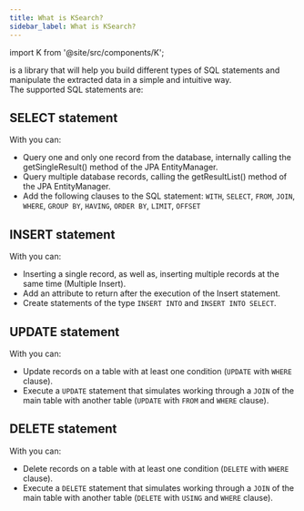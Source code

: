 ```yaml
---
title: What is KSearch?
sidebar_label: What is KSearch?
---
```


import K from '@site/src/components/K';

<K></K> is a library that will help you build different types of SQL statements and manipulate the extracted data in a simple and intuitive way.<br/>
The supported SQL statements are:

## SELECT statement

With <K></K> you can:

- Query one and only one record from the database, internally calling the getSingleResult() method of the JPA EntityManager.
- Query multiple database records, calling the getResultList() method of the JPA EntityManager.
- Add the following clauses to the SQL statement: `WITH`, `SELECT`, `FROM`, `JOIN`, `WHERE`, `GROUP BY`, `HAVING`, `ORDER BY`, `LIMIT`, `OFFSET`

## INSERT statement

With <K></K> you can:

- Inserting a single record, as well as, inserting multiple records at the same time (Multiple Insert).
- Add an attribute to return after the execution of the Insert statement.
- Create statements of the type `INSERT INTO` and `INSERT INTO SELECT`.

## UPDATE statement

With <K></K> you can:

- Update records on a table with at least one condition (`UPDATE` with `WHERE` clause).
- Execute a `UPDATE` statement that simulates working through a `JOIN` of the main table with another table (`UPDATE` with `FROM` and `WHERE` clause).

## DELETE statement

With <K></K> you can:

- Delete records on a table with at least one condition (`DELETE` with `WHERE` clause).
- Execute a `DELETE` statement that simulates working through a `JOIN` of the main table with another table (`DELETE` with `USING` and `WHERE` clause).